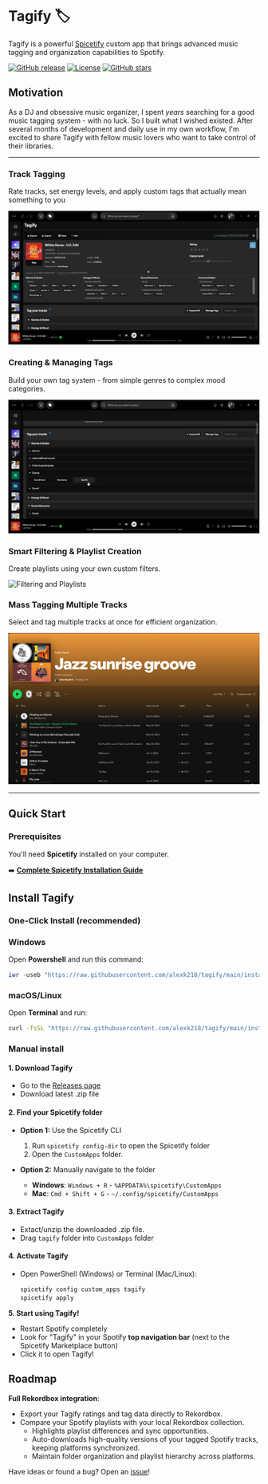 # Tagify 🏷️

Tagify is a powerful [Spicetify](https://github.com/spicetify/cli) custom app that brings advanced music tagging and organization capabilities to Spotify.

[![GitHub release](https://img.shields.io/github/release/alexk218/tagify.svg)](https://github.com/alexk218/tagify/releases)
[![License](https://img.shields.io/badge/license-MIT-blue.svg)](LICENSE)
[![GitHub stars](https://img.shields.io/github/stars/alexk218/tagify.svg)](https://github.com/alexk218/tagify/stargazers)

## Motivation

As a DJ and obsessive music organizer, I spent _years_ searching for a good music tagging system - with no luck. So I built what I wished existed.
After several months of development and daily use in my own workflow, I'm excited to share Tagify with fellow music lovers who want to take control of their libraries.

---

### **Track Tagging**

Rate tracks, set energy levels, and apply custom tags that actually mean something to you

![Single Track Tagging](src/assets/TAGGING_TRACK.gif)

### **Creating & Managing Tags**

Build your own tag system - from simple genres to complex mood categories.

![Tag Management](src/assets/CREATING_TAGS.gif)

### **Smart Filtering & Playlist Creation**

Create playlists using your own custom filters.

![Filtering and Playlists](src/assets/FILTERS_PLAYLIST.gif)

### **Mass Tagging Multiple Tracks**

Select and tag multiple tracks at once for efficient organization.

![Mass Track Tagging](src/assets/MULTI_TRACK_TAGGING.gif)

---

## Quick Start

### Prerequisites

You'll need **Spicetify** installed on your computer.

➡️ **[Complete Spicetify Installation Guide](SPICETIFY_INSTALLATION.md)**

## Install Tagify

### **One-Click Install (recommended)**

### Windows

Open **Powershell** and run this command:

```powershell
iwr -useb "https://raw.githubusercontent.com/alexk218/tagify/main/install.ps1" | iex
```

### macOS/Linux

Open **Terminal** and run:

```bash
curl -fsSL "https://raw.githubusercontent.com/alexk218/tagify/main/install.sh" | bash
```

### **Manual install**

#### **1. Download Tagify**

- Go to the [Releases page](https://github.com/alexk218/tagify/releases)
- Download latest .zip file

#### **2. Find your Spicetify folder**

- **Option 1:** Use the Spicetify CLI

  1. Run `spicetify config-dir` to open the Spicetify folder
  2. Open the `CustomApps` folder.

- **Option 2:** Manually navigate to the folder
  - **Windows**: `Windows + R` - `%APPDATA%\spicetify\CustomApps`
  - **Mac**: `Cmd + Shift + G` - `~/.config/spicetify/CustomApps`

#### **3. Extract Tagify**

- Extact/unzip the downloaded .zip file.
- Drag `tagify` folder into `CustomApps` folder

#### **4. Activate Tagify**

- Open PowerShell (Windows) or Terminal (Mac/Linux):

  ```bash
  spicetify config custom_apps tagify
  spicetify apply
  ```

**5. Start using Tagify!**

- Restart Spotify completely
- Look for "Tagify" in your Spotify **top navigation bar** (next to the Spicetify Marketplace button)
- Click it to open Tagify!

## Roadmap

**Full Rekordbox integration**:

- Export your Tagify ratings and tag data directly to Rekordbox.
- Compare your Spotify playlists with your local Rekordbox collection.
  - Highlights playlist differences and sync opportunities.
  - Auto-downloads high-quality versions of your tagged Spotify tracks, keeping platforms synchronized.
  - Maintain folder organization and playlist hierarchy across platforms.

Have ideas or found a bug? Open an [issue](https://github.com/alexk218/tagify/issues)!
